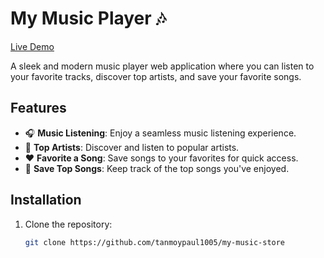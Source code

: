 # My Music Player 🎶

[Live Demo](https://my-music-store.vercel.app/)

A sleek and modern music player web application where you can listen to your favorite tracks, discover top artists, and save your favorite songs.

## Features

- 🎧 **Music Listening**: Enjoy a seamless music listening experience.
- 🌟 **Top Artists**: Discover and listen to popular artists.
- ❤️ **Favorite a Song**: Save songs to your favorites for quick access.
- 📌 **Save Top Songs**: Keep track of the top songs you've enjoyed.

## Installation

1. Clone the repository:

   ```bash
   git clone https://github.com/tanmoypaul1005/my-music-store
